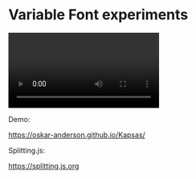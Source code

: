 # Variable Font experiments

![Demo gif](./_doc/pic/RegularOxygen.mp4)

Demo:

https://oskar-anderson.github.io/Kapsas/

Splitting.js:

https://splitting.js.org